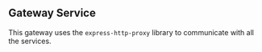 ## Gateway Service

This gateway uses the `express-http-proxy` library to communicate with all the services. 
